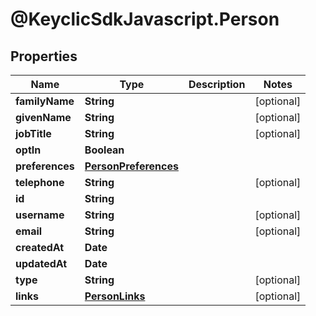# @KeyclicSdkJavascript.Person

## Properties
Name | Type | Description | Notes
------------ | ------------- | ------------- | -------------
**familyName** | **String** |  | [optional] 
**givenName** | **String** |  | [optional] 
**jobTitle** | **String** |  | [optional] 
**optIn** | **Boolean** |  | 
**preferences** | [**PersonPreferences**](PersonPreferences.md) |  | 
**telephone** | **String** |  | [optional] 
**id** | **String** |  | 
**username** | **String** |  | [optional] 
**email** | **String** |  | [optional] 
**createdAt** | **Date** |  | 
**updatedAt** | **Date** |  | 
**type** | **String** |  | [optional] 
**links** | [**PersonLinks**](PersonLinks.md) |  | [optional] 


